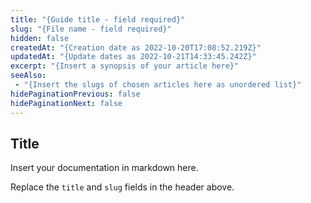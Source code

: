 ```yaml
---
title: "{Guide title - field required}"
slug: "{File name - field required}"
hidden: false
createdAt: "{Creation date as 2022-10-20T17:08:52.219Z}"
updatedAt: "{Update dates as 2022-10-21T14:33:45.242Z}"
excerpt: "{Insert a synopsis of your article here}"
seeAlso:
 - "{Insert the slugs of chosen articles here as unordered list}"
hidePaginationPrevious: false
hidePaginationNext: false
---
```

## Title

Insert your documentation in markdown here. 

Replace the `title` and `slug` fields in the header above. 


